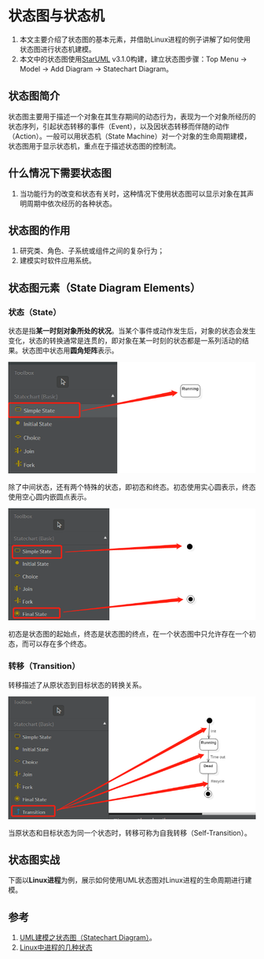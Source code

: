 # 状态图与状态机

1. 本文主要介绍了状态图的基本元素，并借助Linux进程的例子讲解了如何使用状态图进行状态机建模。
2. 本文中的状态图使用[StarUML](http://staruml.io/) v3.1.0构建，建立状态图步骤：Top Menu -> Model -> Add Diagram -> Statechart Diagram。

## 状态图简介

状态图主要用于描述一个对象在其生存期间的动态行为，表现为一个对象所经历的状态序列，引起状态转移的事件（Event），以及因状态转移而伴随的动作（Action）。一般可以用状态机（State Machine）对一个对象的生命周期建模，状态图用于显示状态机，重点在于描述状态图的控制流。

## 什么情况下需要状态图

1. 当功能行为的改变和状态有关时，这种情况下使用状态图可以显示对象在其声明周期中依次经历的各种状态。

## 状态图的作用

1. 研究类、角色、子系统或组件之间的复杂行为；
2. 建模实时软件应用系统。

## 状态图元素（State Diagram Elements）

### 状态（State）

状态是指**某一时刻对象所处的状况**。当某个事件或动作发生后，对象的状态会发生变化，状态的转换通常是连贯的，即对象在某一时刻的状态都是一系列活动的结果。状态图中状态用**圆角矩阵**表示。

![image-20200406221837930](状态图以及状态机.assets/image-20200406221837930.png)

除了中间状态，还有两个特殊的状态，即初态和终态。初态使用实心圆表示，终态使用空心圆内嵌圆点表示。

![image-20200406222551697](状态图以及状态机.assets/image-20200406222551697.png)

初态是状态图的起始点，终态是状态图的终点，在一个状态图中只允许存在一个初态，而可以存在多个终态。

### 转移（Transition）

转移描述了从原状态到目标状态的转换关系。

![image-20200406231907928](状态图以及状态机.assets/image-20200406231907928.png)

当原状态和目标状态为同一个状态时，转移可称为自我转移（Self-Transition）。

## 状态图实战

下面以**Linux进程**为例，展示如何使用UML状态图对Linux进程的生命周期进行建模。

## 参考

1. [UML建模之状态图（Statechart Diagram）](https://www.cnblogs.com/ywqu/archive/2009/12/17/1626043.html)。
2. [Linux中进程的几种状态](https://www.cnblogs.com/klb561/p/11945157.html)



